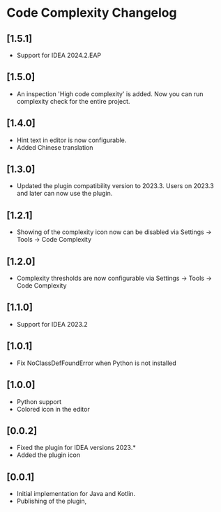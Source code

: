 <!-- Keep a Changelog guide -> https://keepachangelog.com -->

# Code Complexity Changelog

## [1.5.1]
- Support for IDEA 2024.2.EAP

## [1.5.0]
- An inspection 'High code complexity' is added.
  Now you can run complexity check for the entire project.

## [1.4.0]
- Hint text in editor is now configurable.
- Added Chinese translation

## [1.3.0]
- Updated the plugin compatibility version to 2023.3. Users on 2023.3 and later can now use the plugin.

## [1.2.1]
- Showing of the complexity icon now can be disabled via Settings -> Tools -> Code Complexity

## [1.2.0]
- Complexity thresholds are now configurable via Settings -> Tools -> Code Complexity

## [1.1.0]
- Support for IDEA 2023.2

## [1.0.1]
- Fix NoClassDefFoundError when Python is not installed

## [1.0.0]
- Python support
- Colored icon in the editor

## [0.0.2]
- Fixed the plugin for IDEA versions 2023.*
- Added the plugin icon

## [0.0.1]
- Initial implementation for Java and Kotlin.
- Publishing of the plugin,
